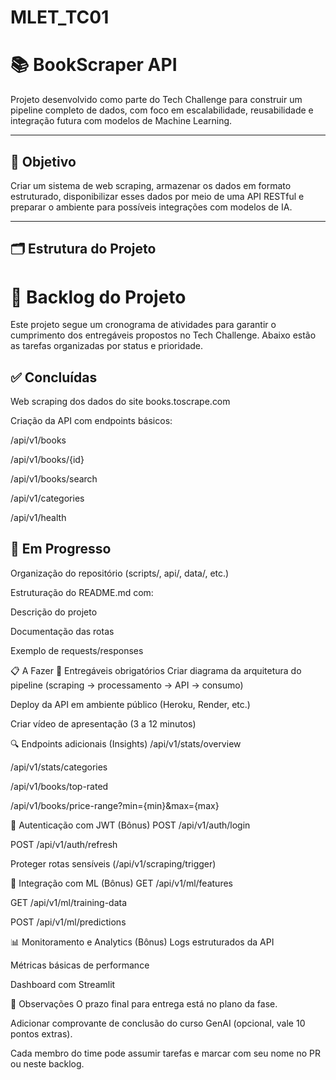 # MLET_TC01

# 📚 BookScraper API

Projeto desenvolvido como parte do Tech Challenge para construir um pipeline completo de dados, com foco em escalabilidade, reusabilidade e integração futura com modelos de Machine Learning.

---

## 🧠 Objetivo

Criar um sistema de web scraping, armazenar os dados em formato estruturado, disponibilizar esses dados por meio de uma API RESTful e preparar o ambiente para possíveis integrações com modelos de IA.

---

## 🗂️ Estrutura do Projeto



# 🔖 Backlog do Projeto
Este projeto segue um cronograma de atividades para garantir o cumprimento dos entregáveis propostos no Tech Challenge. Abaixo estão as tarefas organizadas por status e prioridade.

## ✅ Concluídas
 Web scraping dos dados do site books.toscrape.com

 Criação da API com endpoints básicos:

/api/v1/books

/api/v1/books/{id}

/api/v1/books/search

/api/v1/categories

/api/v1/health

## 🚧 Em Progresso
 Organização do repositório (scripts/, api/, data/, etc.)

 Estruturação do README.md com:

Descrição do projeto

Documentação das rotas

Exemplo de requests/responses

📋 A Fazer
🎯 Entregáveis obrigatórios
 Criar diagrama da arquitetura do pipeline (scraping → processamento → API → consumo)

 Deploy da API em ambiente público (Heroku, Render, etc.)

 Criar vídeo de apresentação (3 a 12 minutos)

🔍 Endpoints adicionais (Insights)
 /api/v1/stats/overview

 /api/v1/stats/categories

 /api/v1/books/top-rated

 /api/v1/books/price-range?min={min}&max={max}

🔐 Autenticação com JWT (Bônus)
 POST /api/v1/auth/login

 POST /api/v1/auth/refresh

 Proteger rotas sensíveis (/api/v1/scraping/trigger)

🧠 Integração com ML (Bônus)
 GET /api/v1/ml/features

 GET /api/v1/ml/training-data

 POST /api/v1/ml/predictions

📊 Monitoramento e Analytics (Bônus)
 Logs estruturados da API

 Métricas básicas de performance

 Dashboard com Streamlit

🧠 Observações
O prazo final para entrega está no plano da fase.

Adicionar comprovante de conclusão do curso GenAI (opcional, vale 10 pontos extras).

Cada membro do time pode assumir tarefas e marcar com seu nome no PR ou neste backlog.